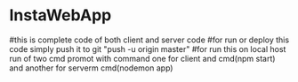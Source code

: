# InstaWebApp
#this is complete code of both client and server code
#for run or deploy this code simply push it to git "push -u origin master"
#for run this on local host run of two cmd promot with command one for client and cmd(npm start) and another for serverm cmd(nodemon app)

